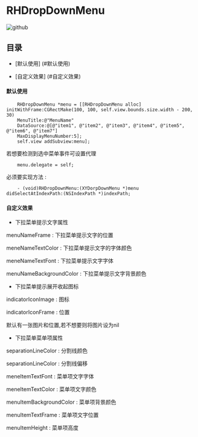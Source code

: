 RHDropDownMenu
========================

![github](http://a2.qpic.cn/psb?/V10AI9AY3CwCiW/n66PqQHNIijHlGv1LGCBDcHY6C70jD7H5iIHqCFelJw!/b/dH4BAAAAAAAA&bo=nQH0AgAAAAACFFo!&rf=viewer_4)

目录
--------------------------
* [默认使用] (#默认使用)

* [自定义效果] (#自定义效果)

#### <a id = "默认使用"></a>默认使用
<!--## <a id="UIWebView01-下拉刷新"></a>UIWebView01-下拉刷新-->
        RHDropDownMenu *menu = [[RHDropDownMenu alloc] initWithFrame:CGRectMake(100, 100, self.view.bounds.size.width - 200, 30)
        MenuTitle:@"MenuName" 
        DataSource:@[@"item1", @"item2", @"item3", @"item4", @"item5", @"item6", @"item7"] 
        MaxDisplayMenuNumber:5];
        self.view addSubview:menu];
  
  若想要检测到选中菜单事件可设置代理
  
        menu.delegate = self;
  
  必须要实现方法 : 
        
        - (void)RHDropDownMenu:(XYDorpDownMenu *)menu didSelectAtIndexPath:(NSIndexPath *)indexPath;


#### <a id = "自定义效果"></a>自定义效果
  
  * 下拉菜单提示文字属性
  
  menuNameFrame : 下拉菜单提示文字的位置
  
  meneNameTextColor : 下拉菜单提示文字的字体颜色
  
  meneNameTextFont : 下拉菜单提示文字字体
  
  menuNameBackgroundColor : 下拉菜单提示文字背景颜色
  
  * 下拉菜单提示展开收起图标
  
  indicatorIconImage : 图标
  
  indicatorIconFrame : 位置
  
  默认有一张图片和位置,若不想要则将图片设为nil
  
  * 下拉菜单菜单项属性
  
  separationLineColor : 分割线颜色
  
  separationLineColor : 分割线偏移
  
  meneItemTextFont : 菜单项文字字体
  
  meneItemTextColor : 菜单项文字颜色
  
  menuItemBackgroundColor : 菜单项背景颜色
  
  menuItemTextFrame : 菜单项文字位置
  
  menuItemHeight : 菜单项高度
  
